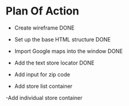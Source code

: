 # Plan Of Action

- Create wireframe DONE

- Set up the base HTML structure DONE

- Import Google maps into the window DONE


- Add the text store locator DONE

- Add input for zip code

- Add store list container

-Add individual store container

 